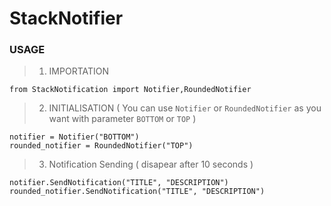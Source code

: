 # StackNotifier

### USAGE

> 1. IMPORTATION
```
from StackNotification import Notifier,RoundedNotifier
```

> 2. INITIALISATION ( You can use `Notifier` or `RoundedNotifier` as you want with parameter `BOTTOM` or `TOP` )

```
notifier = Notifier("BOTTOM") 
rounded_notifier = RoundedNotifier("TOP")
```

> 3. Notification Sending ( disapear after 10 seconds )

```
notifier.SendNotification("TITLE", "DESCRIPTION")
rounded_notifier.SendNotification("TITLE", "DESCRIPTION")
